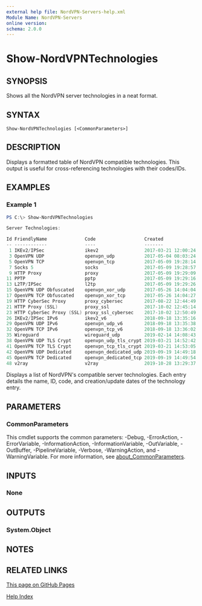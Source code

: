 ```yaml
---
external help file: NordVPN-Servers-help.xml
Module Name: NordVPN-Servers
online version:
schema: 2.0.0
---
```


# Show-NordVPNTechnologies

## SYNOPSIS
Shows all the NordVPN server technologies in a neat format.

## SYNTAX

```
Show-NordVPNTechnologies [<CommonParameters>]
```

## DESCRIPTION
Displays a formatted table of NordVPN compatible technologies. This output
is useful for cross-referencing technologies with their codes/IDs.

## EXAMPLES

### Example 1
```powershell
PS C:\> Show-NordVPNTechnologies

Server Technologies:

Id FriendlyName              Code                  Created             Updated
-- ------------              ----                  -------             -------
 1 IKEv2/IPSec               ikev2                 2017-03-21 12:00:24 2017-09-05 14:20:16
 3 OpenVPN UDP               openvpn_udp           2017-05-04 08:03:24 2017-05-09 19:27:37
 5 OpenVPN TCP               openvpn_tcp           2017-05-09 19:28:14 2017-05-09 19:28:14
 7 Socks 5                   socks                 2017-05-09 19:28:57 2017-06-13 14:27:05
 9 HTTP Proxy                proxy                 2017-05-09 19:29:09 2017-06-13 14:25:29
11 PPTP                      pptp                  2017-05-09 19:29:16 2017-05-09 19:29:16
13 L2TP/IPSec                l2tp                  2017-05-09 19:29:26 2017-09-05 14:19:42
15 OpenVPN UDP Obfuscated    openvpn_xor_udp       2017-05-26 14:04:04 2017-11-07 08:37:53
17 OpenVPN TCP Obfuscated    openvpn_xor_tcp       2017-05-26 14:04:27 2017-11-07 08:38:16
19 HTTP CyberSec Proxy       proxy_cybersec        2017-08-22 12:44:49 2017-08-22 12:44:49
21 HTTP Proxy (SSL)          proxy_ssl             2017-10-02 12:45:14 2017-10-02 12:45:14
23 HTTP CyberSec Proxy (SSL) proxy_ssl_cybersec    2017-10-02 12:50:49 2017-10-02 12:50:49
26 IKEv2/IPSec IPv6          ikev2_v6              2018-09-18 13:35:16 2018-09-18 13:35:16
29 OpenVPN UDP IPv6          openvpn_udp_v6        2018-09-18 13:35:38 2018-09-18 13:35:38
32 OpenVPN TCP IPv6          openvpn_tcp_v6        2018-09-18 13:36:02 2018-09-18 13:36:02
35 Wireguard                 wireguard_udp         2019-02-14 14:08:43 2019-02-14 14:08:43
38 OpenVPN UDP TLS Crypt     openvpn_udp_tls_crypt 2019-03-21 14:52:42 2019-03-21 14:52:42
41 OpenVPN TCP TLS Crypt     openvpn_tcp_tls_crypt 2019-03-21 14:53:05 2019-03-21 14:53:05
42 OpenVPN UDP Dedicated     openvpn_dedicated_udp 2019-09-19 14:49:18 2019-09-19 14:49:18
45 OpenVPN TCP Dedicated     openvpn_dedicated_tcp 2019-09-19 14:49:54 2019-09-19 14:49:54
48 v2ray                     v2ray                 2019-10-28 13:29:37 2019-10-28 13:29:37
```

Displays a list of NordVPN's compatible server technologies. Each entry details
the name, ID, code, and creation/update dates of the technology entry.

## PARAMETERS

### CommonParameters
This cmdlet supports the common parameters: -Debug, -ErrorAction, -ErrorVariable, -InformationAction, -InformationVariable, -OutVariable, -OutBuffer, -PipelineVariable, -Verbose, -WarningAction, and -WarningVariable. For more information, see [about_CommonParameters](http://go.microsoft.com/fwlink/?LinkID=113216).

## INPUTS

### None

## OUTPUTS

### System.Object
## NOTES

## RELATED LINKS

[This page on GitHub Pages](https://thefreeman193.github.io/NordVPN-Servers/Show-NordVPNTechnologies.html)

[Help Index](./HELPINDEX.md)
